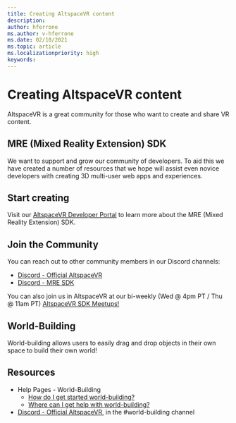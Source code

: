 ```yaml
---
title: Creating AltspaceVR content
description: 
author: hferrone
ms.author: v-hferrone
ms.date: 02/10/2021
ms.topic: article
ms.localizationpriority: high
keywords: 
---
```


# Creating AltspaceVR content

AltspaceVR is a great community for those who want to create and share VR content. 

## MRE (Mixed Reality Extension) SDK

We want to support and grow our community of developers. To aid this we have created a number of resources that we hope will assist even novice developers with creating 3D multi-user web apps and experiences. 

## Start creating

Visit our [AltspaceVR Developer Portal](https://developer.altvr.com/) to learn more about the MRE (Mixed Reality Extension) SDK.

## Join the Community

You can reach out to other community members in our Discord channels:

* [Discord - Official AltspaceVR](https://discord.gg/eYQ5VxK)
* [Discord - MRE SDK](https://discord.gg/ypvBkWz)

You can also join us in AltspaceVR at our bi-weekly (Wed @ 4pm PT / Thu @ 11am PT) [AltspaceVR SDK Meetups!](https://account.altvr.com/channels/sdk)

## World-Building

World-building allows users to easily drag and drop objects in their own space to build their own world!

## Resources

* Help Pages - World-Building
    * [How do I get started world-building?](../world-building/world-building-getting-started.md)
    * [Where can I get help with world-building?](../world-building/getting-help.md)
* [Discord - Official AltspaceVR](https://discord.gg/eYQ5VxK), in the #world-building channel
